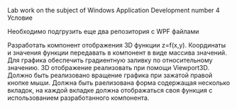 Lab work on the subject of Windows Application Development number 4 Условие

Необходимо подгрузить еще два репозитория с WPF файлами

Разработать компонент отображения 3D функции z=f(x,y). Координаты и значения функции
передавать в компонент в виде массива значений. Для графика обеспечить градиентную
заливку по относительному значению. 3D отображение реализовать при помощи
Viewport3D. Должно быть реализовано вращение графика при зажатой правой кнопке мыши.
Должна быть раелизована форма содержащая несколько вкладок, на каждой вкладке должна
отображаться своя функция с использованием разработанного компонента.
